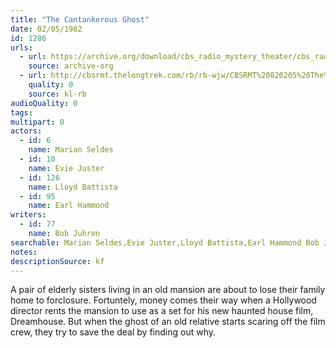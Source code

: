 ```yaml
---
title: "The Cantankerous Ghost"
date: 02/05/1982
id: 1286
urls: 
  - url: https://archive.org/download/cbs_radio_mystery_theater/cbs_radio_mystery_theater-1251-1300.zip/cbs_radio_mystery_theater-1251-1300%2Fcbsrmt_1286_the_cantankerous_ghost.mp3
    source: archive-org
  - url: http://cbsrmt.thelongtrek.com/rb/rb-wjw/CBSRMT%20820205%20The%20Cantankerous%20Ghost_wjw.mp3
    quality: 0
    source: kl-rb
audioQuality: 0
tags: 
multipart: 0
actors:  
  - id: 6
    name: Marian Seldes  
  - id: 10
    name: Evie Juster  
  - id: 126
    name: Lloyd Battista  
  - id: 95
    name: Earl Hammond
writers:  
  - id: 77
    name: Bob Juhren
searchable: Marian Seldes,Evie Juster,Lloyd Battista,Earl Hammond Bob Juhren
notes: 
descriptionSource: kf
---
```

A pair of elderly sisters living in an old mansion are about to lose their family home to forclosure. Fortuntely, money comes their way when a Hollywood director rents the mansion to use as a set for his new haunted house film, Dreamhouse. But when the ghost of an old relative starts scaring off the film crew, they try to save the deal by finding out why.